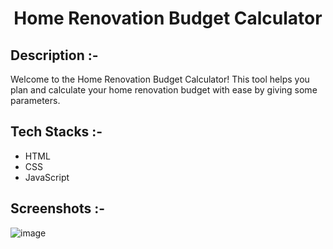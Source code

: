# <p align="center">Home Renovation Budget Calculator</p>

## Description :-

Welcome to the Home Renovation Budget Calculator! This tool helps you plan and calculate your home renovation budget with ease by giving some parameters.

## Tech Stacks :-

- HTML
- CSS
- JavaScript

## Screenshots :-

![image](https://github.com/Rakesh9100/CalcDiverse/assets/73993775/956dcebb-fca3-4b93-a0b5-92fe9c9325a7)
